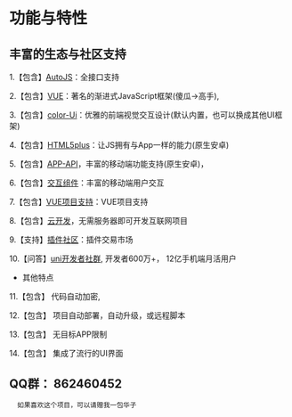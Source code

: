 # 功能与特性
##  丰富的生态与社区支持

1.【包含】[AutoJS](#)：全接口支持 

2.【包含】[VUE](https://cn.vuejs.org/)：著名的渐进式JavaScript框架(傻瓜->高手),

3.【包含】[color-Ui](https://miren.lovemi.ren/colorui-document/)：优雅的前端视觉交互设计(默认内置，也可以换成其他UI框架)

4.【包含】[HTML5plus](http://www.html5plus.org/doc/)：让JS拥有与App一样的能力(原生安卓)

5.【包含】[APP-API](https://uniapp.dcloud.io/api/#api-%E5%88%97%E8%A1%A8)，丰富的移动端功能支持(原生安卓)，

6.【包含】[交互组件](https://uniapp.dcloud.io/component/README)：丰富的移动端用户交互

7.【包含】[VUE项目支持](https://uniapp.dcloud.io/collocation/App)：VUE项目支持

8.【包含】[云开发](https://uniapp.dcloud.io/uniCloud/README)，无需服务器即可开发互联网项目

9.【支持】[插件社区](https://ext.dcloud.net.cn/)：插件交易市场

10.【问答】[uni开发者社群](https://dcloud.io/), 开发者600万+， 12亿手机端月活用户

 
* 其他特点

11.【包含】 代码自动加密,

12.【包含】 项目自动部署，自动升级，或远程脚本

13.【包含】 无目标APP限制

14.【包含】  集成了流行的UI界面

 
## QQ群：  862460452
 
```js
  如果喜欢这个项目，可以请赠我一包华子 
```